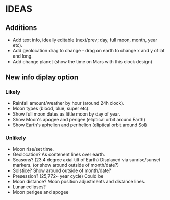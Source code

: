 # IDEAS

## Additions

- Add text info, ideally editable (next/prev; day, full moon, month, year etc).
- Add geolocation drag to change - drag on earth to change x and y of lat and long.
- Add change planet (show the time on Mars with this clock design)

## New info diplay option

### Likely

- Rainfall amount/weather by hour (around 24h clock).
- Moon types (blood, blue, super etc).
- Show full moon dates as little moon by day of year.
- Show Moon's apogee and perigee (eliptical orbit around Earth)
- Show Earth's aphelion and perihelion (eliptical orbit around Sol)

### Unlikely

- Moon rise/set time.
- Geolocation? As contenent lines over earth.
- Seasons? (23.4 degree axial tilt of Earth) Displayed via sunrise/sunset markers. (or show around outside of month/date?)
- Solstice? Show around outside of month/date?
- Presession? (25,772~ year cycle) Could be 
- Moon distance? Moon position adjustments and distance lines.
- Lunar eclipses?
- Moon perigee and apogee